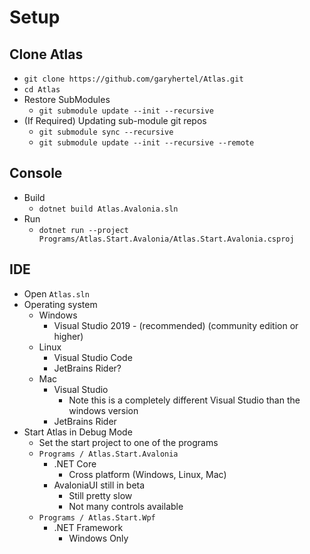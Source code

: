 # Setup

## Clone Atlas
- `git clone https://github.com/garyhertel/Atlas.git`
- `cd Atlas`
- Restore SubModules
  - `git submodule update --init --recursive`
- (If Required) Updating sub-module git repos
  - `git submodule sync --recursive`
  - `git submodule update --init --recursive --remote`

## Console
- Build
  - `dotnet build Atlas.Avalonia.sln`
- Run
  - `dotnet run --project Programs/Atlas.Start.Avalonia/Atlas.Start.Avalonia.csproj`

## IDE
- Open `Atlas.sln`
- Operating system
  - Windows
    - Visual Studio 2019 - (recommended) (community edition or higher)
  - Linux
      - Visual Studio Code
      - JetBrains Rider?
  - Mac
      - Visual Studio
        - Note this is a completely different Visual Studio than the windows version
      - JetBrains Rider
- Start Atlas in Debug Mode
  - Set the start project to one of the programs
  - `Programs / Atlas.Start.Avalonia`
    - .NET Core
      - Cross platform (Windows, Linux, Mac)
    - AvaloniaUI still in beta
      - Still pretty slow
      - Not many controls available
  - `Programs / Atlas.Start.Wpf`
    - .NET Framework
      - Windows Only
    
